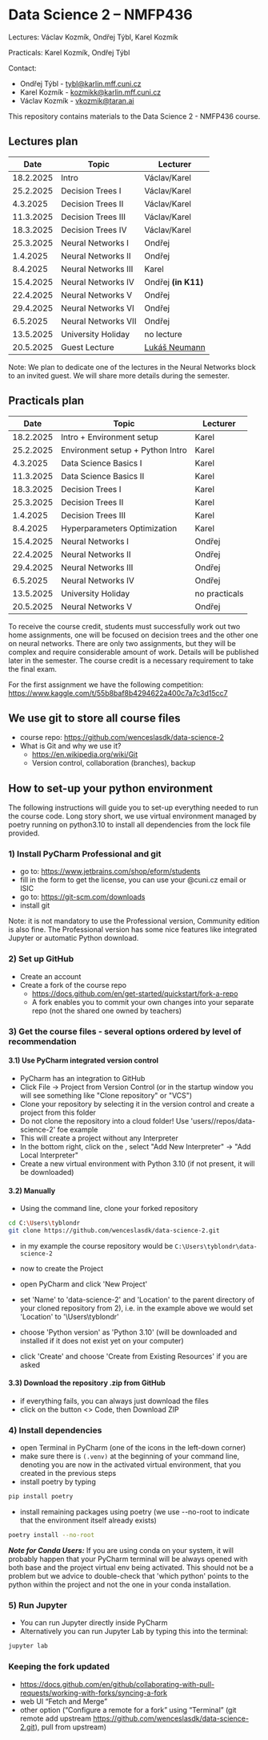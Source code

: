 # Data Science 2 – NMFP436
Lectures: Václav Kozmík, Ondřej Týbl, Karel Kozmík

Practicals: Karel Kozmík, Ondřej Týbl

Contact:
- Ondřej Týbl - tybl@karlin.mff.cuni.cz
- Karel Kozmík - kozmikk@karlin.mff.cuni.cz
- Václav Kozmík - vkozmik@taran.ai

This repository contains materials to the Data Science 2 - NMFP436 course.
## Lectures plan
| Date      | Topic                | Lecturer |
|-----------|----------------------| ------- |
| 18.2.2025 | Intro                | Václav/Karel
| 25.2.2025 | Decision Trees I     | Václav/Karel
| 4.3.2025  | Decision Trees II    | Václav/Karel
| 11.3.2025 | Decision Trees III   | Václav/Karel
| 18.3.2025 | Decision Trees IV    | Václav/Karel
| 25.3.2025 | Neural Networks I    | Ondřej
| 1.4.2025  | Neural Networks II   | Ondřej
| 8.4.2025  | Neural Networks III  | Karel
| 15.4.2025 | Neural Networks IV   | Ondřej **(in K11)**
| 22.4.2025 | Neural Networks V    | Ondřej
| 29.4.2025 | Neural Networks VI   | Ondřej
| 6.5.2025  | Neural Networks VII  | Ondřej 
| 13.5.2025 | University Holiday   | no lecture
| 20.5.2025 | Guest Lecture        | [Lukáš Neumann](https://cmp.felk.cvut.cz/~neumann/index.html)

Note: We plan to dedicate one of the lectures in the Neural Networks block to an invited guest. We will share more details during the semester.

## Practicals plan
| Date      | Topic                            | Lecturer |
|-----------|----------------------------------| ------- |
| 18.2.2025 | Intro + Environment setup        | Karel
| 25.2.2025 | Environment setup + Python Intro | Karel
| 4.3.2025  | Data Science Basics I            | Karel
| 11.3.2025 | Data Science Basics II           | Karel
| 18.3.2025 | Decision Trees I                 | Karel
| 25.3.2025 | Decision Trees II                | Karel
| 1.4.2025  | Decision Trees III               | Karel
| 8.4.2025  | Hyperparameters Optimization     | Karel
| 15.4.2025 | Neural Networks I                | Ondřej
| 22.4.2025 | Neural Networks II               | Ondřej
| 29.4.2025 | Neural Networks III              | Ondřej
| 6.5.2025  | Neural Networks IV               | Ondřej 
| 13.5.2025 | University Holiday               | no practicals
| 20.5.2025 | Neural Networks V                | Ondřej

To receive the course credit, students must successfully work out two home assignments, 
one will be focused on decision trees and the other one on neural networks. 
There are only two assignments, but they will be complex and require considerable amount of work. 
Details will be published later in the semester. The course credit is a necessary requirement to take the final exam.

For the first assignment we have the following competition: https://www.kaggle.com/t/55b8baf8b4294622a400c7a7c3d15cc7

## We use git to store all course files
- course repo: https://github.com/wenceslasdk/data-science-2
- What is Git and why we use it?
  - https://en.wikipedia.org/wiki/Git
  - Version control, collaboration (branches), backup

## How to set-up your python environment

The following instructions will guide you to set-up everything needed to run the course code. Long story short, we use virtual environment managed by poetry running on python3.10 to install all dependencies from the lock file provided.

### 1) Install PyCharm Professional and git

- go to: https://www.jetbrains.com/shop/eform/students
- fill in the form to get the license, you can use your @cuni.cz email or ISIC
- go to: https://git-scm.com/downloads
- install git

Note: it is not mandatory to use the Professional version, Community edition is also fine. The Professional version has some nice features like integrated Jupyter or automatic Python download.

### 2) Set up GitHub
- Create an account 
- Create a fork of the course repo
  - https://docs.github.com/en/get-started/quickstart/fork-a-repo
  - A fork enables you to commit your own changes into your separate repo (not the shared one owned by teachers)

### 3) Get the course files - several options ordered by level of recommendation

#### 3.1) Use PyCharm integrated version control
- PyCharm has an integration to GitHub
- Click File -> Project from Version Control (or in the startup window you will see something like "Clone repository" or "VCS")
- Clone your repository by selecting it in the version control and create a project from this folder
- Do not clone the repository into a cloud folder! Use 'users/<me>/repos/data-science-2' foe example
- This will create a project without any Interpreter
- In the bottom right, click on the <No Interpreter>, select "Add New Interpreter" -> "Add Local Interpreter"
- Create a new virtual environment with Python 3.10 (if not present, it will be downloaded)

#### 3.2) Manually 
- Using the command line, clone your forked repository
```sh
cd C:\Users\tyblondr
git clone https://github.com/wenceslasdk/data-science-2.git
```
- in my example the course repository would be `C:\Users\tyblondr\data-science-2`

- now to create the Project
- open PyCharm and click 'New Project'
- set 'Name' to 'data-science-2' and 'Location' to the parent directory of your cloned repository from 2), i.e. in the example above we would set 'Location' to '\Users\tyblondr'
- choose 'Python version' as 'Python 3.10' (will be downloaded and installed if it does not exist yet on your computer)
- click 'Create' and choose 'Create from Existing Resources' if you are asked 


#### 3.3) Download the repository .zip from GitHub
- if everything fails, you can always just download the files
- click on the button <> Code, then Download ZIP


### 4) Install dependencies
- open Terminal in PyCharm (one of the icons in the left-down corner)
- make sure there is `(.venv)` at the beginning of your command line, denoting you are now in the activated virtual environment, that you created in the previous steps
- install poetry by typing
```sh
pip install poetry
```
- install remaining packages using poetry (we use --no-root to indicate that the environment itself already exists)
```sh
poetry install --no-root
```

**_Note for Conda Users:_** If you are using conda on your system, it will probably happen that your PyCharm terminal will be always opened with both base and the project virtual env being activated. This should not be a problem but we advice to    double-check that 'which python' points to the python within the project and not the one in your conda installation.

### 5) Run Jupyter
- You can run Jupyter directly inside PyCharm
- Alternatively you can run Jupyter Lab by typing this into the terminal:
```sh
jupyter lab
```

### Keeping the fork updated
  - https://docs.github.com/en/github/collaborating-with-pull-requests/working-with-forks/syncing-a-fork
  - web UI “Fetch and Merge”
  - other option (“Configure a remote for a fork” using “Terminal” (git remote add upstream https://github.com/wenceslasdk/data-science-2.git), pull from upstream)
